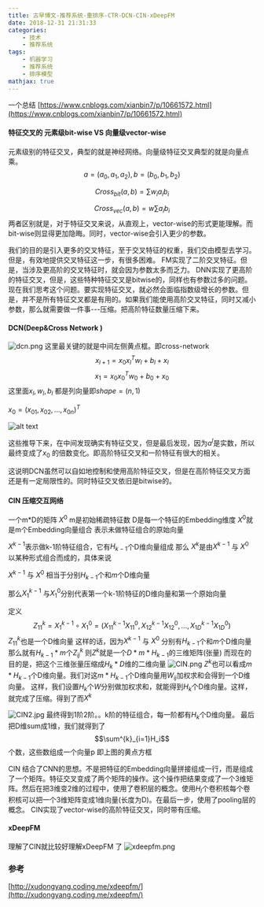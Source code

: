 ```yaml
---
title: 古早博文-推荐系统-重排序-CTR-DCN-CIN-xDeepFM
date: 2018-12-31 21:31:33
categories: 
    - 技术
    - 推荐系统
tags:
    - 机器学习
    - 推荐系统
    - 排序模型
mathjax: true
---
```

一个总结
[https://www.cnblogs.com/xianbin7/p/10661572.html](https://www.cnblogs.com/xianbin7/p/10661572.html)

#### 特征交叉的 元素级bit-wise VS 向量级vector-wise
元素级别的特征交叉，典型的就是神经网络。向量级特征交叉典型的就是向量点乘。
$$a=(a_0,a_1,a_2),b=(b_0,b_1,b_2)$$

$$Cross_{bit}(a,b)=\sum w_ia_ib_i$$

$$Cross_{vec}(a,b)=w \sum a_ib_i$$
两者区别就是，对于特征交叉来说，从直观上，vector-wise的形式更能理解。而bit-wise则显得更加隐晦。同时，vector-wise会引入更少的参数。

我们的目的是引入更多的交叉特征，至于交叉特征的权重，我们交由模型去学习。但是，有效地提供交叉特征这一步，有很多困难。
FM实现了二阶交叉特征。但是，当涉及更高阶的交叉特征时，就会因为参数太多而乏力。
DNN实现了更高阶的特征交叉，但是，这些特种特征交叉是bitwise的，同样也有参数过多的问题。
现在我们思考这个问题。要实现特征交叉，就必然会面临指数级增长的参数。但是，并不是所有特征交叉都是有用的。如果我们能使用高阶交叉特征，同时又减小参数，那么就需要做一件事---压缩。把高阶特征数量压缩下来。

#### DCN(Deep&Cross Network )
![dcn.png](/image/image-dcn.png)
这里最关键的就是中间左侧黄点框。即cross-network
$$x_{l+1} = x_0 x_l^T w_l + b_l + x_l$$
$$x_1=x_0x_0^Tw_0+b_0+x_0$$
这里面$x_l,w_l,b_l$ 都是列向量即$shape=(n,1)$  

$x_0=(x_{01},x_{02},...,x_{0n})^T$

![alt text](/image/image-gongshi.png)

这些推导下来，在中间发现确实有特征交叉，但是最后发现，因为$a^l$是实数，所以最终变成了$x_0$ 的倍数变化。即高阶特征交叉和一阶特征有很大的相关。

这说明DCN虽然可以自如地控制和使用高阶特征交叉，但是在高阶特征交叉方面还是有一定局限性的。同时特征交叉依旧是bitwise的。

#### CIN 压缩交互网络
一个m*D的矩阵 $X^0$ 
m是初始稀疏特征数
D是每一个特征的Embedding维度
$X^0$就是m个Embedding向量组合
表示未做特征组合的原始向量

$X^{k-1}$表示做k-1阶特征组合，它有$H_{k-1}$个D维向量组成
那么
$X^{k}$是由$X^{k-1}$ 与 $X^{0}$ 以某种形式组合而成的，具体来说  

$X^{k-1}$ 与 $X^{0}$ 相当于分别$H_{k-1}$个和$m$个D维向量  

那么$X^{k-1}_1$ 与$X^{0}_1$分别代表第一个k-1阶特征的D维向量和第一个原始向量  

定义$$Z^{k}_{11}=X^{k-1}_1 \circ X^0_1 = (X^{k-1}_{11}X^0_{11},X^{k-1}_{12}X^0_{12},...,X^{k-1}_{1D}X^0_{1D}) $$
$Z^k_{11}$也是一个D维向量
这样的话，因为$X^{k-1}$ 与 $X^{0}$ 分别有$H_{k-1}$个和$m$个D维向量
那么就有$H_{k-1} * m$个$Z^k_{ij}$
则$Z^k$就是一个$D * m * H_{k-1}$的三维矩阵(张量)
而现在的目的是，把这个三维张量压缩成$H_{k}*D$维的二维向量
![CIN.png](/image/image-CIN1.png)
$Z^k$也可以看成$m * H_{k-1}$个D维向量。我们对这$m * H_{k-1}$个D维向量用$W_{ij}$加权求和会得到一个D维向量。
这样，我们设置$H_k$个$W$分别做加权求和，就能得到$H_k$个D维向量。这样，就完成了压缩。得到了而$X^k$

![CIN2.jpg](/image/image-CIN2.png)
最终得到1阶2阶。。k阶的特征组合，每一阶都有$H_k$个D维向量。
最后把D维sum成1维，我们就得到了$$\sum^{k}_{i=1}H_i$$ 个数，这些数组成一个向量p
即上图的黄点方框

CIN 结合了CNN的思想。不是把特征的Embedding向量拼接组成一行，而是组成了一个矩阵。特征交叉变成了两个矩阵的操作。这个操作把结果变成了一个3维矩阵。然后在把3维变2维的过程中，使用了卷积层的概念。使用$H_l$个卷积核每个卷积核可以把一个3维矩阵变成1维向量(长度为D)。在最后一步，使用了pooling层的概念。
CIN实现了vector-wise的高阶特征交叉，同时带有压缩。

#### xDeepFM
理解了CIN就比较好理解xDeepFM 了
![xdeepfm.png](/image/image-xdeepfm.png)
### 参考
[http://xudongyang.coding.me/xdeepfm/](http://xudongyang.coding.me/xdeepfm/)
